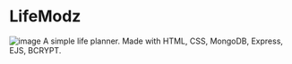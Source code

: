 # LifeModz
![image](https://user-images.githubusercontent.com/52431957/69693431-474a8080-10a3-11ea-990c-3f81d8d67e23.png)
A simple life planner.
Made with HTML, CSS, MongoDB, Express, EJS, BCRYPT.
